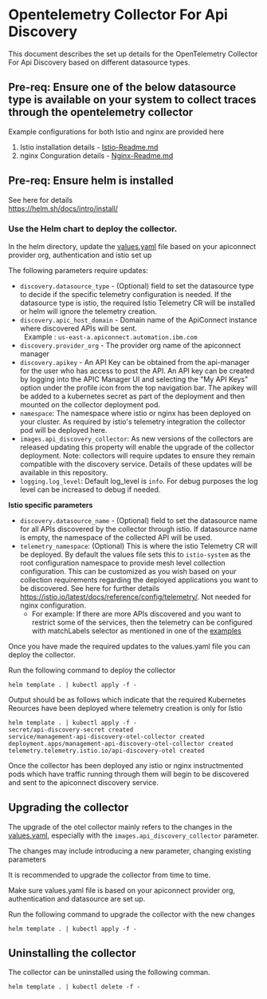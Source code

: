 # Opentelemetry Collector For Api Discovery

This document describes the set up details for the OpenTelemetry Collector For Api Discovery based on different datasource types.
## Pre-req: Ensure one of the below datasource type is available on your system to collect traces through the opentelemetry collector

Example configurations for both Istio and nginx are provided here
1. Istio installation details - [Istio-Readme.md](https://github.com/ibm-apiconnect/api-discovery-otel-collector/blob/main/Istio-README.md)
2. nginx Conguration details - [Nginx-Readme.md](https://github.com/ibm-apiconnect/api-discovery-otel-collector/blob/main/Nginx-README.md)

## Pre-req: Ensure helm is installed  

See here for details  
https://helm.sh/docs/intro/install/  

### Use the Helm chart to deploy the collector.  

In the helm directory, update the [values.yaml](apidiscovery/values.yaml) file based on your apiconnect provider org, authentication and istio set up  

The following parameters require updates:  
 - `discovery.datasource_type` - (Optional) field to set the datasource type to decide if the specific telemetry configuration is needed. If the datasource type is istio, the required Istio Telemetry CR will be installed or helm will ignore the telemetry creation.
 - `discovery.apic_host_domain` - Domain name of the ApiConnect instance where discovered APIs will be sent.<br /> &nbsp; Example : `us-east-a.apiconnect.automation.ibm.com`  
 - `discovery.provider_org` - The provider org name of the apiconnect manager  
 - `discovery.apikey` - An API Key can be obtained from the api-manager for the user who has access to post the API.
An API key can be created by logging into the APIC Manager UI and selecting the "My API Keys" option under the profile icon from the top navigation bar. 
The apikey will be added to a kubernetes secret as part of the deployment and then mounted on the collector deployment pod.  
- `namespace`: The namespace where istio or nginx has been deployed on your cluster. As required by istio's telemetry integration the collector pod will be deployed here.
- `images.api_discovery_collector`: As new versions of the collectors are released updating this property will enable the upgrade of the collector deployment. Note: collectors will require updates to ensure they remain compatible with the discovery service. Details of these updates will be available in this repository.
- `logging.log_level`: Default log_level is `info`. For debug purposes the log level can be increased to debug if needed.  

**Istio specific parameters**

- `discovery.datasource_name` - (Optional) field to set the datasource name for all APIs discovered by the collector through istio. If datasource name is empty, the namespace of the collected API will be used.
- `telemetry_namespace`: (Optional) This is where the istio Telemetry CR will be deployed. By default the values file sets this to `istio-system` as the root configuration namespace to provide mesh level collection configuration. This can be customized as you wish based on your collection requirements regarding the deployed applications you want to be discovered. See here for further details https://istio.io/latest/docs/reference/config/telemetry/. Not needed for nginx configuration.
    - For example: If there are more APIs discovered and you want to restrict some of the services, then the telemetry can be configured with matchLabels selector as mentioned in one of the [examples](https://istio.io/latest/docs/reference/config/telemetry/#examples)

Once you have made the required updates to the values.yaml file you can deploy the collector.

Run the following command to deploy the collector  
```
helm template . | kubectl apply -f -
```
Output should be as follows which indicate that the required Kubernetes Reources have been deployed where telemetry creation is only for Istio

```
helm template . | kubectl apply -f -
secret/api-discovery-secret created
service/management-api-discovery-otel-collector created
deployment.apps/management-api-discovery-otel-collector created
telemetry.telemetry.istio.io/api-discovery-otel created
```

Once the collector has been deployed any istio or nginx instructmented pods which have traffic running through them will begin to be discovered and sent to the apiconnect discovery service.

## Upgrading the collector

The upgrade of the otel collector mainly refers to the changes in the [values.yaml](apidiscovery/values.yaml), especially with the `images.api_discovery_collector` parameter.

The changes may include introducing a new parameter, changing existing parameters

It is recommended to upgrade the collector from time to time.

Make sure values.yaml file is based on your apiconnect provider org, authentication and datasource are set up.

Run the following command to upgrade the collector with the new changes

```
helm template . | kubectl apply -f -
```

## Uninstalling the collector

The collector can be uninstalled using the following comman.  

```
helm template . | kubectl delete -f -
```
